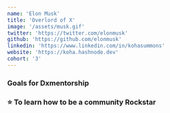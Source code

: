 ```yaml
---
name: 'Elon Musk'
title: 'Overlord of X'
image: '/assets/musk.gif'
twitter: 'https://twitter.com/elonmusk'
github: 'https://github.com/elonmusk'
linkedin: 'https://www.linkedin.com/in/kohasummons'
website: 'https://koha.hashnode.dev'
cohort: '3'
---
```


<div>
  <h3>Goals for Dxmentorship<h3>
  ⭐ To learn how to be a community Rockstar <br/>
</div>
